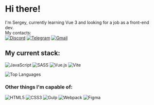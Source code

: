 # Hi there!

I'm Sergey, currently learning Vue 3 and looking for a job as a front-end dev.
\
My contacts:
\
[![Discord](https://img.shields.io/badge/Discord-%235865F2.svg?style=for-the-badge&logo=discord&logoColor=white)](https://discord.com/users/6212) [![Telegram](https://img.shields.io/badge/Telegram-2CA5E0?style=for-the-badge&logo=telegram&logoColor=white)](https://t.me/eimwe) [![Gmail](https://img.shields.io/badge/Gmail-D14836?style=for-the-badge&logo=gmail&logoColor=white)](mailto:prokopenkoserge@gmail.com)

## My current stack:
![JavaScript](https://img.shields.io/badge/javascript-%23323330.svg?style=for-the-badge&logo=javascript&logoColor=%23F7DF1E) ![SASS](https://img.shields.io/badge/SASS-hotpink.svg?style=for-the-badge&logo=SASS&logoColor=white) ![Vue.js](https://img.shields.io/badge/vuejs-%2335495e.svg?style=for-the-badge&logo=vuedotjs&logoColor=%234FC08D) ![Vite](https://img.shields.io/badge/vite-%23646CFF.svg?style=for-the-badge&logo=vite&logoColor=white)

![Top Languages](https://github-readme-stats.vercel.app/api/top-langs/?username=eimwe&layout=compact&hide=css,html&title_color=0891b2&text_color=ffffff&icon_color=0891b2&bg_color=1c1917&hide_border=true&locale=en&custom_title=What%20I%20use%20in%20my%20pet-projects:)

### Other things I'm capable of:
![HTML5](https://img.shields.io/badge/html5-%23E34F26.svg?style=for-the-badge&logo=html5&logoColor=white) ![CSS3](https://img.shields.io/badge/css3-%231572B6.svg?style=for-the-badge&logo=css3&logoColor=white) ![Gulp](https://img.shields.io/badge/GULP-%23CF4647.svg?style=for-the-badge&logo=gulp&logoColor=white) ![Webpack](https://img.shields.io/badge/webpack-%238DD6F9.svg?style=for-the-badge&logo=webpack&logoColor=black) ![Figma](https://img.shields.io/badge/figma-%23F24E1E.svg?style=for-the-badge&logo=figma&logoColor=white)

